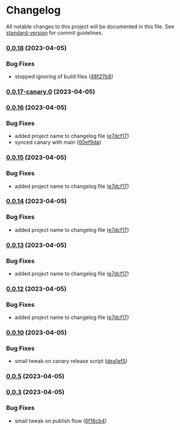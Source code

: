 # Changelog

All notable changes to this project will be documented in this file. See [standard-version](https://github.com/conventional-changelog/standard-version) for commit guidelines.

### [0.0.18](https://github.com/GlitchTech-Developments/proman/compare/v0.0.16...v0.0.18) (2023-04-05)


### Bug Fixes

* stopped ignoring of build files ([48f27b8](https://github.com/GlitchTech-Developments/proman/commit/48f27b873a58176bb327fcd59ee76e10a364917d))

### [0.0.17-canary.0](https://github.com/GlitchTech-Developments/proman/compare/v0.0.16...v0.0.17-canary.0) (2023-04-05)

### [0.0.16](https://github.com/GlitchTech-Developments/proman/compare/v0.0.12-canary.5...v0.0.16) (2023-04-05)


### Bug Fixes

* added project name to changelog file ([e7dcf17](https://github.com/GlitchTech-Developments/proman/commit/e7dcf17824511ae7107442e482497fef7eb5c2e9))
* synced canary with main ([60ef9da](https://github.com/GlitchTech-Developments/proman/commit/60ef9dae7d2a2eb313850b9b26ac59123dc78154))

### [0.0.15](https://github.com/GlitchTech-Developments/proman/compare/v0.0.12-canary.5...v0.0.15) (2023-04-05)

### Bug Fixes

-   added project name to changelog file ([e7dcf17](https://github.com/GlitchTech-Developments/proman/commit/e7dcf17824511ae7107442e482497fef7eb5c2e9))

### [0.0.14](https://github.com/GlitchTech-Developments/proman/compare/v0.0.12-canary.5...v0.0.14) (2023-04-05)

### Bug Fixes

-   added project name to changelog file ([e7dcf17](https://github.com/GlitchTech-Developments/proman/commit/e7dcf17824511ae7107442e482497fef7eb5c2e9))

### [0.0.13](https://github.com/GlitchTech-Developments/proman/compare/v0.0.12-canary.5...v0.0.13) (2023-04-05)

### Bug Fixes

-   added project name to changelog file ([e7dcf17](https://github.com/GlitchTech-Developments/proman/commit/e7dcf17824511ae7107442e482497fef7eb5c2e9))

### [0.0.12](https://github.com/GlitchTech-Developments/proman/compare/v0.0.12-canary.5...v0.0.12) (2023-04-05)

### Bug Fixes

-   added project name to changelog file ([e7dcf17](https://github.com/GlitchTech-Developments/proman/commit/e7dcf17824511ae7107442e482497fef7eb5c2e9))

### [0.0.10](https://github.com/GlitchTech-Developments/proman/compare/v0.0.9...v0.0.10) (2023-04-05)

### Bug Fixes

-   small tweak on canary release script ([dea1ef5](https://github.com/GlitchTech-Developments/proman/commit/dea1ef552724656215cc5eacb25249131b7592ca))

### [0.0.5](https://github.com/GlitchTech-Developments/proman/compare/v0.0.9...v0.0.5) (2023-04-05)

### [0.0.3](https://github.com/GlitchTech-Developments/proman/compare/v0.0.2...v0.0.3) (2023-04-05)

### Bug Fixes

-   small tweak on publish flow ([6f18cb4](https://github.com/GlitchTech-Developments/proman/commit/6f18cb42a1539751b9c62e00b8d4f9e9884840ff))
